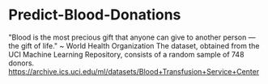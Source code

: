 # Predict-Blood-Donations
"Blood is the most precious gift that anyone can give to another person — the gift of life." ~ World Health Organization
The dataset, obtained from the UCI Machine Learning Repository, consists of a random sample of 748 donors. 
https://archive.ics.uci.edu/ml/datasets/Blood+Transfusion+Service+Center
